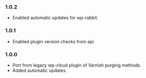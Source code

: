 ### 1.0.2
* Enabled automatic updates for wp-rabbit.

### 1.0.1
* Enabled plugin version checks from api.

### 1.0.0
* Port from legacy wp-cloud plugin of Varnish purging methods.
* Added automatic updates.
